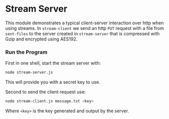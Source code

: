 # Stream Server

This module demonstrates a typical client-server interaction over http when using streams. In `stream-client` we send an http `PUT` request with a file from `sent-files` to the server created in `stream-server` that is compressed with Gzip and encrypted using AES192.

### Run the Program

First in one shell, start the stream server with:
```bash
node stream-server.js
```
This will provide you with a secret key to use.

Second to send the client request use:
```bash
node stream-client.js message.txt <key>
```
Where `<key>` is the key generated and output by the server.
